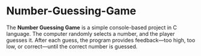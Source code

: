 # Number-Guessing-Game
The **Number Guessing Game** is a simple console-based project in C language. The computer randomly selects a number, and the player guesses it. After each guess, the program provides feedback—too high, too low, or correct—until the correct number is guessed.
